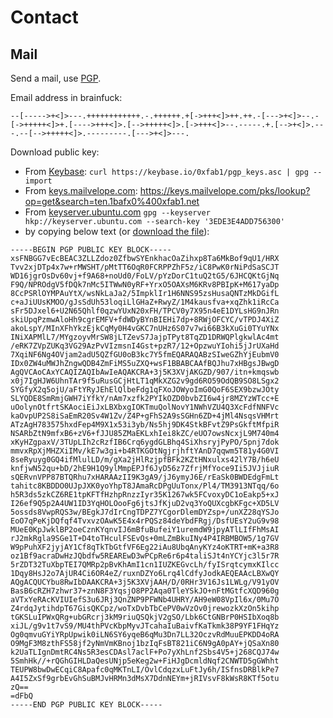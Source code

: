 # Contact

## Mail

Send a mail, use [PGP](https://de.wikipedia.org/wiki/Pretty_Good_Privacy).

Email address in brainfuck:

``` Brainfuck
--[----->+<]>---.++++++++++++.-.++++++.+[->+++<]>++.++.-[--->+<]>--.-[->+++++<]>+.[---->+++<]>.[-->+++++<]>.[->+++<]>--.-----.+.[-->+<]>.---.--[-->+++++<]>.---------.[--->+<]>---.
```

Download public key:

- From [Keybase](https://keybase.io): ```curl https://keybase.io/0xfab1/pgp_keys.asc | gpg --import```
- From [keys.mailvelope.com](https://keys.mailvelope.com/): <https://keys.mailvelope.com/pks/lookup?op=get&search=ten.1bafx0%400xfab1.net>
- From [keyserver.ubuntu.com](https://keyserver.ubuntu.com) ```gpg --keyserver hkp://keyserver.ubuntu.com --search-key '3EDE3E4ADD756300'```
- by copying below text (or [download the file](0xfab1.net.pub.gpg.asc)):

``` PGP
-----BEGIN PGP PUBLIC KEY BLOCK-----
xsFNBGG7vEcBEAC3ZLLZdoz0ZfbwSYEnkhacOaZihxp8Ta6MkBof9qU1/HRX
Tvv2xjDTp4x7w+rMWSHT/pMtTT6OqR0FCRPPZhF5z/iC8PwK0rNiPdSaSCJT
WD16jgrOsDv60vj+f9A68+noUd0/FoLV/pYzDorC1tuQ2tG5/6JHCQKtGjNq
F9Q/NPROdgV5fDQk7nMc5ITWwN0yRF+YrxO5OAXsM6KRv8PBIpK+M617yaDp
8CcPSRlOYMPAuYtX/wsNkLaJa2/5ImpklIr1H6NNS95zsHusaQNTzMkDGifL
c+aJiUUsKMOO/gJsSdUh53loqiLlGHaZ+RwyZ/1M4kausfva+xqZhk1iRcCa
sFr5DJxel6+U2N65Qhlf0qzwYUxN20xFH/TPCV0y7X95n4eE1DYLsHG9nJRn
skiUpqPzmwAloHh9cgrEMFV+fdWDyBYnBIEHi7dp+8RWjOFCYC/vTPDJ4XiZ
akoLspY/MInXFhYkzEjkCqMy0H4vGKC7nUHz6S07v7wi66B3kXuGi0TYuYNx
INiXAPMlL7/MYgzoyvMrSW8jLTZevS7JajpTPyt8TqZD1DRWQPlgkwlAc4mt
/eRK7ZVpZUKq3VG29AzPvVIzmsnI4Gst+pzR7/12+OpzwuYIohi5jJrUXaHd
7XqiNF6Ng4OVjam2adU5QZfGU0oB3kc7Y5fmEQARAQABzSIweGZhYjEubmV0
IDx0ZW4uMWJhZngwQDB4ZmFiMS5uZXQ+wsF1BBABCAAfBQJhu7xHBgsJBwgD
AgQVCAoCAxYCAQIZAQIbAwIeAQAKCRA+3j5K3XVjAKGZD/907/itn+kmqswb
x0j7IgHJW6UhnTAr9f5uRusGCjHtLT1qMkXZG2v9gd6RO59OdQB9SO8LSgx2
SYGfyX2q5ojU/aFtYRyJEhElQlbeFdg1qFXoJOWyoImG0QoF6SEX9bzwJOty
SLYQDE8SmRmjGWH7iYfkY/nAm7xzfk2PYIkOZD0bvbZI6w4jr8MZYzWTcc+E
uOolynOtfrtSKAociEiJxLBXbxgIOKTmuQolNovY1NWhVZU4Q3XcFdfNNFVc
kaOvpUP2S8iSaEmR20Sv4W1Zv/Z4P+gFhS2A9sSGHn6ZD+4jMl4NsqsVHMrt
ATzAgH783575hxdFep4M9X1x53i3yb/Ns5hj9DK4StkBFvtZ9PsGkftMfpiR
NSARbZtN9mfxB6+zV6+fJJU85ZMaEKLxhIei8kZC/eUO7owsNcxjL9M740m4
xKyHZgpaxV/3TUpLIh2cRzfIB6Crq6ygdGLBhq4SiXhsryjPyPO/5pnj7dok
mmvxRpXjMHZXiIMv/kE7w3gi+b4RTKGOtNgjrjhftYAnD7qqwm5T81y4G0VI
8seRyuyg0GQ4ifMlulLD/m/gXa2jHlRzjpfBFk2KZtHNxulxs42lY7B/h6eU
knfjwN52qu+bD/2hE9H1Q9ylMmpEPJf6JyD56z7ZfrjMfYoce9Ii5JVJjiuR
sQERvnVPP87BTQRhu7xHARAAzII9K3gA9/jJ6ymyJ6E/rEaSk0BWDEdgFmLt
tahitc8KBDDO0UJpJXK0yoYhpT8JAmaRcDPgUuTonx/Pl4/TM3913NTqq/6o
h5R3ds5zkCZ6RE1tpKFTfHzhpRnzzIyr35K1267wk5FCvoxyDC1oEakp5+xJ
I26ef9Q5p2A4UW1ID3YqHOLOooFg6jtsJfKjuD2vq3YoQUXcgbKFgc+XD5LV
5ossds8VwpRQS3w/BEgkJ7dIrCngTDPZ7YCgorDlemDYZsp+/unXZ28qYSJo
EoO7qPeKjDQfqf4TvxvzOAwK5E4x4rPQSz84deYbdFRgj/DsfUEsY2uG9v98
MUeE0KpJwklBP2oeCznKYqnvIJ6mBfuBufeiY1uremdW9jpyATlLIfFhMsAI
rJ2mkRgla9SGe1T+D4toTHculFSEvQs+0mLZmBkuINy4P4IRBMBOW5/1g7GV
W9pPuhXF2jyjAY1Cf8qTkTbGtfVF6Eg22iAu8UbqAnyKYz4oKTRT+mK+a3R8
oz1Bf9acraDwHzJQbdfw5REAREwD3wPCpRe6r6p4taliSJt4nYCYjc3l5r7R
5rZDT32TuXbpTEI7QMRp2pBvKhAmI1cn1IUZKEGvcLh/fyISrqtcymxKIlcc
1Dqy8HsJ2o7AjUR4Ci6OR4eZ/ruxnDZYo6Lrq4lCdfyJodkAEQEAAcLBXwQY
AQgACQUCYbu8RwIbDAAKCRA+3j5K3XVjAAH/D/0RHr3V16Js1LWLg/V91yOV
BasB6cRZH7zhwr37+znN8F3YqsjO8PP2Aqa0TleYSkJO+nFtMGtfcXQD960g
aVTxYeRAcKVIUIefS3u6JRj3QnZNP9PFWNb4UHRY/AH9eW08VpIl6x/0Mu7O
Z4rdqJytihdpT67GisQKCpz/woTxDvbTbCePV0wVzOv0jrewozkXzOn5kihp
tGKSLuIPWxQRg+ubGRcrj3kM9riuQSQkjV2gSO/Lbk6CtGNBrP0HSIbXoq8b
xiJL/g9v1t7vS9/MU4thPVcKbpMyvJTcahaIuBaivfKaTkmk38P9YF1FHqYz
Og0qmvuGYiYRpUpwik0iLN6SY6yqeB6qMu3Dn7LL32OczvRdMuuEPKDD4oRA
O9MgF3M8zthFS58jf2yNmVmKBnoj1bzIqFsBT821iC6N9gA0pAY+jQSaXn80
k2UaTLIgnDmtRC4Ns5R3esCDAsl7aclF+Po7yXhLnf2Sbs4V5+j268CQJ74w
5SmhHk//+rQGhGIHLDaQesUNjp5eKeg2w+FiHJgDcmldNqf2CNWTD5gGWhht
TEUPW8bwDwECqiC8Apafc0qMKTnLI/OvlCdqzxLuFtJy6h/ISfnsDRBlkPe7
A4I5ZxSf9grbEvGhSuBMJvHRMn3dMsX7DdnNEYm+jRIVsvF8kWsR8KTf5otu
zQ==
=dFbQ
-----END PGP PUBLIC KEY BLOCK-----
```
